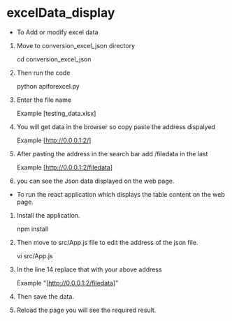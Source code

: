# excelData_display


* To Add or modify excel data

1. Move to conversion_excel_json directory 

    cd conversion_excel_json

2. Then run the code

    python apiforexcel.py

3. Enter the file name

    Example [testing_data.xlsx]

4. You will get data in the browser so copy paste the address dispalyed 

    Example [http://0.0.0.1:2/]

5. After pasting the address in the search bar add /filedata in the last
   
   Example [http://0.0.0.1:2/filedata]

6. you can see the Json data displayed on the web page.



* To run the react application which displays the table content on the web page.

1. Install the application.

    npm install

2. Then move to src/App.js file to edit the address of the json file.

    vi src/App.js

3. In the line 14 replace that with your above address 
    
    Example "[http://0.0.0.1:2/filedata]"

4. Then save the data.

5. Reload the page you will see the required result.
